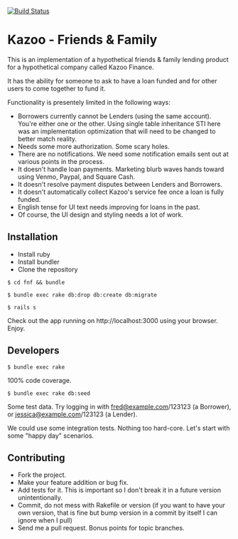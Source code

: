 [![Build Status](https://travis-ci.org/dbastin/fnf.svg?branch=master)](https://travis-ci.org/dbastin/fnf)

Kazoo - Friends & Family
========================

This is an implementation of a hypothetical friends & family lending product for a hypothetical company called Kazoo Finance.

It has the ability for someone to ask to have a loan funded and for other users to come together to fund it. 

Functionality is presentely limited in the following ways:

* Borrowers currently cannot be Lenders (using the same account). You're either one or the other. Using single table inheritance STI here was an implementation optimization that will need to be changed to better match reality.
* Needs some more authorization. Some scary holes.
* There are no notifications. We need some notification emails sent out at various points in the process.
* It doesn't handle loan payments. Marketing blurb waves hands toward using Venmo, Paypal, and Square Cash. 
* It doesn't resolve payment disputes between Lenders and Borrowers.
* It doesn't automatically collect Kazoo's service fee once a loan is fully funded.
* English tense for UI text needs improving for loans in the past.
* Of course, the UI design and styling needs a lot of work. 

Installation
------------

* Install ruby
* Install bundler
* Clone the repository

```
$ cd fnf && bundle
```

```
$ bundle exec rake db:drop db:create db:migrate
```

``` 
$ rails s
```

Check out the app running on http://localhost:3000 using your browser. Enjoy.

Developers
----------

``` 
$ bundle exec rake 
```

100% code coverage.

```
$ bundle exec rake db:seed
```

Some test data. Try logging in with fred@example.com/123123 (a Borrower), or jessica@example.com/123123 (a Lender).

We could use some integration tests. Nothing too hard-core. Let's start with some "happy day" scenarios.

Contributing
-------------

* Fork the project.
* Make your feature addition or bug fix.
* Add tests for it. This is important so I don't break it in a future version unintentionally.
* Commit, do not mess with Rakefile or version
  (if you want to have your own version, that is fine but bump version in a commit by itself I can ignore when I pull)
* Send me a pull request. Bonus points for topic branches.

